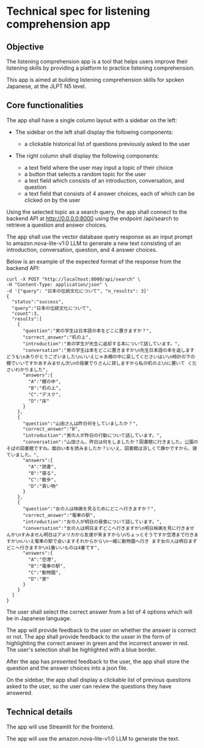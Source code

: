 # Technical spec for listening comprehension app

## Objective

The listening comprehension app is a tool that helps users improve their listening skills by providing a platform to practice listening comprehension.

This app is aimed at building listening comprehension skills for spoken Japanese, at the JLPT N5 level.

## Core functionalities

The app shall have a single column layout with a sidebar on the left:

- The sidebar on the left shall display the following components:
  - a clickable historical list of questions previously asked to the user

- The right column shall display the following components:
  - a text field where the user may input a topic of their choice
  - a button that selects a random topic for the user
  - a text field which consists of an introduction, conversation, and question
  - a text field that consists of 4 answer choices, each of which can be clicked on by the user

Using the selected topic as a search query, the app shall connect to the backend API at http://0.0.0.0:8000 using the endpoint /api/search to retrieve a question and answer choices.

The app shall use the vector database query response as an input prompt to amazon.nova-lite-v1:0 LLM to generate a new text consisting of an introduction, conversation, question, and 4 answer choices.

Below is an example of the expected format of the response from the backend API:

```
curl -X POST "http://localhost:8000/api/search" \
-H "Content-Type: application/json" \
-d '{"query": "日本の伝統文化について", "n_results": 3}'
{
  "status":"success",
  "query":"日本の伝統文化について",
  "count":3,
  "results":[
    {
      "question":"男の学生は日本語の本をどこに置きますか？",
      "correct_answer":"机の上",
      "introduction":"男の学生が先生に返却する本について話しています。",
      "conversation":"男の学生は本をどこに置きますか\n先生日本語の本を返しますどうも\nありがとうございました\nいいえじゃあ棚の中に戻してくださいはい\n時計の下の棚でいいですかあすみません次\nの授業でりさんに貸しますから私の机の上\nに置いて くださいわかりました",
      "answers":{
        "A":"棚の中",
        "B":"机の上",
        "C":"デスク",
        "D":"床"
      }
    },
    {
      "question":"山田さんは昨日何をしていましたか？",
      "correct_answer":"B",
      "introduction":"男の人が昨日の行動について話しています。",
      "conversation":"山田さん、昨日は何をしましたか？図書館に行きました。公園のそばの図書館ですね。面白い本を読みましたか？いいえ、図書館は涼しくて静かですから、寝ていました。",
      "answers":{
        "A":"読書",
        "B":"寝る",
        "C":"散歩",
        "D":"買い物"
      }
    },
    {
      "question":"女の人は映画を見るためにどこへ行きますか？",
      "correct_answer":"電車の駅",
      "introduction":"女の人が明日の昼食について話しています。",
      "conversation":"女の人は明日まずどこへ行きますか\n明日映画を見に行きませんか\nすみません明日はアメリカから友達が来ますから\nちょっとそうですか空港まで行きますか\nいいえ電車の駅で会いますそれからから\n一緒に動物園へ行き ます女の人は明日まずどこへ行きますか\n1番いいものは4番です",
      "answers":{
        "A":"空港",
        "B":"電車の駅",
        "C":"動物園",
        "D":"家"
      }
    }
  ]
}
```
The user shall select the correct answer from a list of 4 options which will be in Japanese language.

The app will provide feedback to the user on whether the answer is correct or not.
The app shall provide feedback to the usser in the form of highlighting the correct answer in green and the incorrect answer in red. The user's selection shall be highlighted with a blue border.

After the app has presented feedback to the user, the app shall store the question and the answer choices into a json file.  

On the sidebar, the app shall display a clickable list of previous questions asked to the user, so the user can review the questions they have answered.

## Technical details

The app will use Streamlit for the frontend.

The app will use the amazon.nova-lite-v1:0 LLM to generate the text.